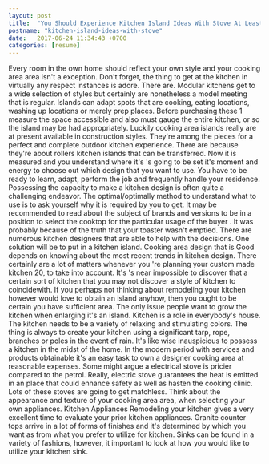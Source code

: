 ```yaml
---
layout: post
title:  "You Should Experience Kitchen Island Ideas With Stove At Least Once In Your Lifetime And Here's Why"
postname: "kitchen-island-ideas-with-stove"
date:   2017-06-24 11:34:43 +0700
categories: [resume]
---
```

Every room in the own home should reflect your own style and your cooking area area isn't a exception. Don't forget, the thing to get at the kitchen in virtually any respect instances is adore. There are. Modular kitchens get to a wide selection of styles but certainly are nonetheless a model meeting that is regular. Islands can adapt spots that are cooking, eating locations, washing up locations or merely prep places. Before purchasing these 1 measure the space accessible and also must gauge the entire kitchen, or so the island may be had appropriately. Luckily cooking area islands really are at present available in construction styles. They're among the pieces for a perfect and complete outdoor kitchen experience. There are because they're about rollers kitchen islands that can be transferred. Now it is measured and you understand where it's 's going to be set it's moment and energy to choose out which design that you want to use. You have to be ready to learn, adapt, perform the job and frequently handle your residence. Possessing the capacity to make a kitchen design is often quite a challenging endeavor. The optimal/optimally method to understand what to use is to ask yourself why it is required by you to get. It may be recommended to read about the subject of brands and versions to be in a position to select the cooktop for the particular usage of the buyer . It was probably because of the truth that your toaster wasn't emptied. There are numerous kitchen designers that are able to help with the decisions. One solution will be to put in a kitchen island. Cooking area design that is Good depends on knowing about the most recent trends in kitchen design. There certainly are a lot of matters whenever you 're planning your custom made kitchen 20, to take into account. It's 's near impossible to discover that a certain sort of kitchen that you may not discover a style of kitchen to coincidewith. If you perhaps not thinking about remodeling your kitchen however would love to obtain an island anyhow, then you ought to be certain you have sufficient area. The only issue people want to grow the kitchen when enlarging it's an island. Kitchen is a role in everybody's house. The kitchen needs to be a variety of relaxing and stimulating colors. The thing is always to create your kitchen using a significant tarp, rope, branches or poles in the event of rain. It's like wise inauspicious to possess a kitchen in the midst of the home. In the modern period with services and products obtainable it's an easy task to own a designer cooking area at reasonable expenses. Some might argue a electrical stove is pricier compared to the petrol. Really, electric stove guarantees the heat is emitted in an place that could enhance safety as well as hasten the cooking clinic. Lots of these stoves are going to get matchless. Think about the appearance and texture of your cooking area area, when selecting your own appliances. Kitchen Appliances Remodeling your kitchen gives a very excellent time to evaluate your prior kitchen appliances. Granite counter tops arrive in a lot of forms of finishes and it's determined by which you want as from what you prefer to utilize for kitchen. Sinks can be found in a variety of fashions, however, it important to look at how you would like to utilize your kitchen sink.
